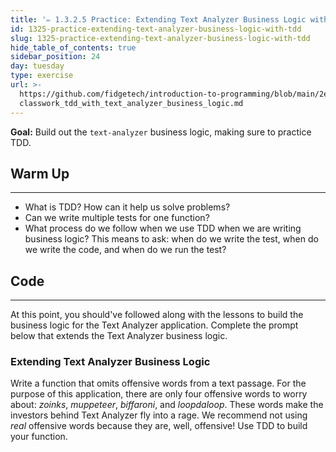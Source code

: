 ```yaml
---
title: '✏️ 1.3.2.5 Practice: Extending Text Analyzer Business Logic with TDD'
id: 1325-practice-extending-text-analyzer-business-logic-with-tdd
slug: 1325-practice-extending-text-analyzer-business-logic-with-tdd
hide_table_of_contents: true
sidebar_position: 24
day: tuesday
type: exercise
url: >-
  https://github.com/fidgetech/introduction-to-programming/blob/main/2e_
  classwork_tdd_with_text_analyzer_business_logic.md
---
```


**Goal:** Build out the `text-analyzer` business logic, making sure to practice TDD.

## Warm Up
<hr />

* What is TDD? How can it help us solve problems?
* Can we write multiple tests for one function?
* What process do we follow when we use TDD when we are writing business logic? This means to ask: when do we write the test, when do we write the code, and when do we run the test?

## Code
---

At this point, you should've followed along with the lessons to build the business logic for the Text Analyzer application. Complete the prompt below that extends the Text Analyzer business logic.

### Extending Text Analyzer Business Logic

Write a function that omits offensive words from a text passage. For the purpose of this application, there are only four offensive words to worry about: _zoinks_, _muppeteer_, _biffaroni_, and _loopdaloop_. These words make the investors behind Text Analyzer fly into a rage. We recommend not using _real_ offensive words because they are, well, offensive! Use TDD to build your function.